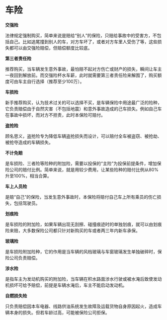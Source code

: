 # 车险

**交强险**

法律规定强制购买，简单来说是赔给“别人”的保险，只赔给事故中的受害方，不包括自己。比如追尾撞到别人的车，对方车坏了，或者对方车里人受伤了等，这些损失都可以由交强险赔偿，但赔偿额度比较底。

**第三者责任险**

推荐购买，当车辆发生意外事故，最怕赔不起对方伤亡或财产的损失，瞬间让车主一夜回到解放前。而交强险杯水车薪，此时就需要第三者责任险来解围了，购买额度可由车主自行选择（推荐至少100万）。

**车损险**

新手推荐购买，认为技术过关的可以选择不买，是车辆保险中用途最广泛的险种，它负责赔偿由于自然灾害（不包括地震）和意外事故造成的己车损失。例如自己车在事故中损坏，而对方不担责，此时本保险可赔付。

**盗抢险**

顾名思义，盗抢险专为降低车辆盗抢损失而设计，可以赔付全车被盗窃、被抢劫、被抢夺造成的车辆损失。

**不计免赔**

是车损险、三者险等险种的附加险，需要以投保的“主险”为投保前提条件，增加保险公司的赔付比例。简单来说，就是用较少费用，让某些险种的赔付比例从80%升至100%，相当合算。

**车上人员险**

是赔“自己”的保险，当发生意外事故时，本保险将赔付自己车上所有乘员的伤亡损失，包括驾驶员。

**划痕险**

是车损险的附加险，如果车辆出现无刮擦、碰撞痕迹时的单独划痕，就可以由划痕险来赔，大多数保险公司都只针对新购买的车或者两三年内新车承保。

**玻璃险**

是车损险附加险种，它的作用是当车辆的风档玻璃与车窗玻璃发生单独破碎时，保险公司负责赔偿。

**涉水险**

是指车主为发动机购买的附加险，当车辆在积水路面涉水行驶或被水淹后致使发动机损坏可给予赔偿，前提是车辆水淹后，车主不能启动发动机。

**自燃损失险**

只负责赔偿因本车电器、线路供油系统发生故障及运载货物自身原因起火，造成车辆本身的损失。但若车龄过高，可能被保险公司拒保。